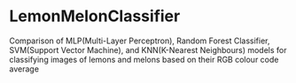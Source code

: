 # LemonMelonClassifier
Comparison of MLP(Multi-Layer Perceptron), Random Forest Classifier,  SVM(Support Vector Machine), and KNN(K-Nearest Neighbours) models for classifying images of lemons and melons based on their RGB colour code average
